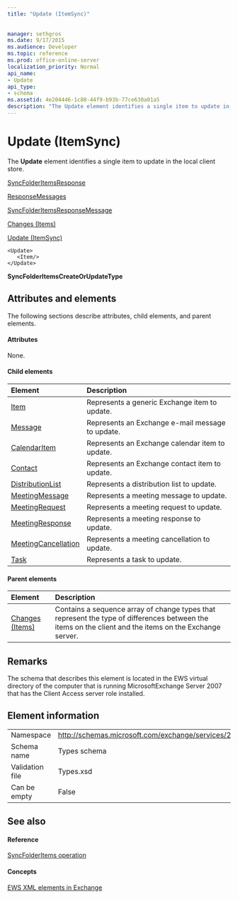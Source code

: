 ```yaml
---
title: "Update (ItemSync)"
 
 
manager: sethgros
ms.date: 9/17/2015
ms.audience: Developer
ms.topic: reference
ms.prod: office-online-server
localization_priority: Normal
api_name:
- Update
api_type:
- schema
ms.assetid: 4e204446-1c80-44f9-b93b-77ce630a01a5
description: "The Update element identifies a single item to update in the local client store."
---
```


# Update (ItemSync)

The **Update** element identifies a single item to update in the local client store. 
  
[SyncFolderItemsResponse](syncfolderitemsresponse.md)
  
[ResponseMessages](responsemessages.md)
  
[SyncFolderItemsResponseMessage](syncfolderitemsresponsemessage.md)
  
[Changes (Items)](changes-items.md)
  
[Update (ItemSync)](update-itemsync.md)
  
```
<Update>
   <Item/>
</Update>
```

 **SyncFolderItemsCreateOrUpdateType**
## Attributes and elements

The following sections describe attributes, child elements, and parent elements.
  
#### Attributes

None.
  
#### Child elements

|**Element**|**Description**|
|:-----|:-----|
|[Item](item.md) <br/> |Represents a generic Exchange item to update.  <br/> |
|[Message](message-ex15websvcsotherref.md) <br/> |Represents an Exchange e-mail message to update.  <br/> |
|[CalendarItem](calendaritem.md) <br/> |Represents an Exchange calendar item to update.  <br/> |
|[Contact](contact.md) <br/> |Represents an Exchange contact item to update.  <br/> |
|[DistributionList](distributionlist.md) <br/> |Represents a distribution list to update.  <br/> |
|[MeetingMessage](meetingmessage.md) <br/> |Represents a meeting message to update.  <br/> |
|[MeetingRequest](meetingrequest.md) <br/> |Represents a meeting request to update.  <br/> |
|[MeetingResponse](meetingresponse.md) <br/> |Represents a meeting response to update.  <br/> |
|[MeetingCancellation](meetingcancellation.md) <br/> |Represents a meeting cancellation to update.  <br/> |
|[Task](task.md) <br/> |Represents a task to update.  <br/> |
   
#### Parent elements

|**Element**|**Description**|
|:-----|:-----|
|[Changes (Items)](changes-items.md) <br/> |Contains a sequence array of change types that represent the type of differences between the items on the client and the items on the Exchange server.  <br/> |
   
## Remarks

The schema that describes this element is located in the EWS virtual directory of the computer that is running MicrosoftExchange Server 2007 that has the Client Access server role installed.
  
## Element information

|||
|:-----|:-----|
|Namespace  <br/> |http://schemas.microsoft.com/exchange/services/2006/types  <br/> |
|Schema name  <br/> |Types schema  <br/> |
|Validation file  <br/> |Types.xsd  <br/> |
|Can be empty  <br/> |False  <br/> |
   
## See also

#### Reference

[SyncFolderItems operation](syncfolderitems-operation.md)
#### Concepts

[EWS XML elements in Exchange](ews-xml-elements-in-exchange.md)

